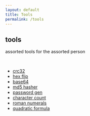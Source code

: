 ```yaml
---
layout: default
title: Tools
permalink: /tools
---
```

tools
-----

assorted tools for the assorted person


<br>
<ul style="text-align:left; display: inline-block;">
    <li><a href="/tools/crc32">crc32</a></li>
    <li><a href="/tools/hexflip">hex flip</a></li>
    <li><a href="/tools/base64">base64</a></li>
    <li><a href="/tools/md5">md5 hasher</a></li>
    <li><a href="/tools/passwordgen">password gen</a></li>
    <li><a href="/tools/charcount">character count</a></li>
    <li><a href="/tools/roman">roman numerals</a></li>
    <li><a href="/tools/quadraticformula">quadratic formula</a></li>
</ul>